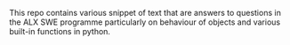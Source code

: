 This repo contains various snippet of text that are answers to questions in the ALX SWE programme particularly on behaviour of objects and various built-in functions in python.

